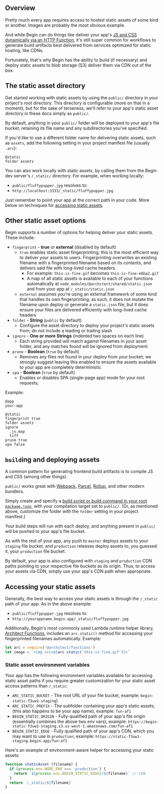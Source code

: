 ## Overview

Pretty much every app requires access to hosted static assets of some kind or another. Images are probably the most obvious example.

And while Begin can do things like deliver your app's [JS and CSS dynamically via an HTTP Function](/en/functions/http/), it's still super common for workflows to generate build artifacts best delivered from services optimized for static hosting, like CDNs.

Fortunately, that's why Begin has the ability to build (if necessary) and deploy static assets to blob storage (S3) deliver them via CDN out of the box.


## The static asset directory

Get started working with static assets by using the `public/` directory in your project's root directory. This directory is configurable (more on that in a moment), but for the sake of terseness, we'll refer to your app's static asset directory in these docs simply as `public/`.

By default, anything in your `public/` folder will be deployed to your app's file bucket, retaining its file name and any subdirectories you've specified.

If you'd like to use a different folder name for delivering static assets, such as `assets`, add the following setting in your project manifest file (usually `.arc`):

```arc
@static
folder assets
```

You can also work locally with static assets, by calling them from the Begin dev server's `/_static/` directory. For example, when working locally:
- `public/fluffypupper.jpg` resolves to:
- `http://localhost:3333/_static/fluffypupper.jpg`

Just remember to point your app at the correct path in your code. More below on techniques for [accessing static assets](#accessing-static-assets).


## Other static asset options

Begin supports a number of options for helping deliver your static assets. These include:

- `fingerprint` - **true** or **external** (disabled by default)
  - `true` enables static asset fingerprinting; this is the most efficient way to deliver your assets to users. Fingerprinting overwrites an existing filename with a fingerprinted filename based on its contents, and delivers said file with long-lived cache headers.
    - For example: `this-is-fine.gif` becomes `this-is-fine-e8ba2.gif`
    - A map of all static assets is available to each of your functions automatically at `node_modules/@architect/shared/static.json` and from your app at `/_static/static.json`
  - `external` assumes you're using an external framework of some kind that handles its own fingerprinting; as such, it does not mutate the filename upon deploy or generate a `static.json` file, but it does ensure your files are delivered efficiently with long-lived cache headers
- `folder` - **String** (`public` by default)
  - Configure the asset directory to deploy your project's static assets from; do not include a leading or trailing slash
- `ignore` - **One or more Strings** (indented two spaces on each line)
  - Each string provided will match against filenames in your asset folder, and any matches found will be ignored from deployment
- `prune` - **Boolean** (`true` by default)
  - Removes any files not found in your deploy from your bucket; we strongly suggest leaving this enabled to ensure the assets available to your app are completely deterministic
- `spa` - **Boolean** (`true` by default)
  - Enables or disables SPA (single-page app) mode for your root requests;

Example:
```arc
@app
your-app

@static
fingerprint true
folder assets
ignore
  .js.map
  tiff
prune true
spa false
```


## `build`ing and deploying assets

A common pattern for generating frontend build artifacts is to compile JS and CSS (among other things).

`public/` works great with [Webpack](https://webpack.js.org/comparison/), [Parcel](https://parceljs.org/), [Rollup](https://rollupjs.org/guide/en), and other modern bundlers.

Simply create and specify a [build script or build command in your root `package.json`](/en/getting-started/builds-deploys/#build), with your compilation target set to `public/`. (Or, as mentioned above, customize the folder with the `folder` setting in your project manifest.)

Your build steps will run with each deploy, and anything present in `public/` will be pushed to your app's file bucket.

As with the rest of your app, any push to `master` deploys assets to your `staging` file bucket, and `production` releases deploy assets to, you guessed it, your `production` file bucket.

By default, your app is also configured with `staging` and `production` CDN paths pointing to your respective file buckets as its origin. Thus, to access your assets via CDN, simply use your app's CDN path when appropriate.


## Accessing your static assets

Generally, the best way to access your static assets is through the `/_static` path of your app. As in the above example:

- `public/fluffypupper.jpg` resolves to:
- `http://yourappname.begin.app/_static/fluffypupper.jpg`

Additionally, Begin's most commonly used Lambda runtime helper library, [Architect Functions](https://www.npmjs.com/package/@architect/functions), includes an `arc.static()` method for accessing your fingerprinted filenames automatically. Example:

```javascript
let arc = require('@architect/functions')
let image = `<img src=${arc.static('this-is-fine.gif')}>`
```


### Static asset environment variables

Your app has the following environment variables available for accessing static asset paths if you require greater customization for your static asset access patterns than `/_static`:

- `ARC_STATIC_BUCKET` - The root URL of your file bucket, example: `begin-static-f3uw1-staging`)
- `ARC_STATIC_PREFIX` - The subfolder containing your app's static assets; (this also happens to be your app name), example: `fun-af1`
- `BEGIN_STATIC_ORIGIN` - Fully-qualified path of your app's file origin (essentially combines the above two env vars), example: `https://begin-static-f3uw1-staging.s3.us-west-1.amazonaws.com/fun-af1`
- `BEGIN_STATIC_EDGE` - Fully qualified path of your app's CDN, which you may want to use in `production`; example: `https://static-f3uw1-staging.begin.app/fun-af1`


Here's an example of environment-aware helper for accessing your static assets:

```javascript
function staticAsset (filename) {
  if (process.env.NODE_ENV === 'production') {
    return `${process.env.BEGIN_STATIC_EDGE}/${filename}` // CDN
  }
  return `/_static/${filename}`
}
```
